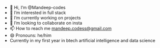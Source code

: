 - 👋 Hi, I’m @Mandeep-codes
- 👀 I’m interested in full stack
- 🌱 I’m currently working on projects
- 💞️ I’m looking to collaborate on insta
- 📫 How to reach me mandeep.codess@gmail.com
- 😄 Pronouns: he/him
- Currently in my first year in btech artificial intelligence and data science

<!---
Mandeep-codes/Mandeep-codes is a ✨ special ✨ repository because its `README.md` (this file) appears on your GitHub profile.
You can click the Preview link to take a look at your changes.
--->
